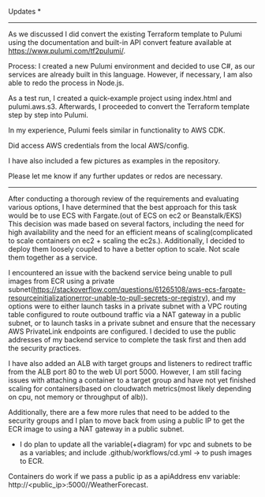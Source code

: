 Updates \*

---

As we discussed I did convert the existing Terraform template to Pulumi using the documentation and built-in API convert feature available at https://www.pulumi.com/tf2pulumi/.

Process: I created a new Pulumi environment and decided to use C#, as our services are already built in this language. However, if necessary, I am also able to redo the process in Node.js.

As a test run, I created a quick-example project using index.html and pulumi.aws.s3. Afterwards, I proceeded to convert the Terraform template step by step into Pulumi.

In my experience, Pulumi feels similar in functionality to AWS CDK.

Did access AWS credentials from the local AWS/config.

I have also included a few pictures as examples in the repository.

Please let me know if any further updates or redos are necessary.

---

After conducting a thorough review of the requirements and evaluating various options, I have determined that the best approach for this task would be to use ECS with Fargate.(out of ECS on ec2 or Beanstalk/EKS)
This decision was made based on several factors, including the need for high availability and the need for an efficient means of scaling(complicated to scale containers on ec2 + scaling the ec2s.). Additionally, I decided to deploy them loosely coupled to have a better option to scale. Not scale them together as a service.

I encountered an issue with the backend service being unable to pull images from ECR using a private subnet(https://stackoverflow.com/questions/61265108/aws-ecs-fargate-resourceinitializationerror-unable-to-pull-secrets-or-registry), and my options were to either launch tasks in a private subnet with a VPC routing table configured to route outbound traffic via a NAT gateway in a public subnet, or to launch tasks in a private subnet and ensure that the necessary AWS PrivateLink endpoints are configured. I decided to use the public addresses of my backend service to complete the task first and then add the security practices.

I have also added an ALB with target groups and listeners to redirect traffic from the ALB port 80 to the web UI port 5000. However, I am still facing issues with attaching a container to a target group and have not yet finished scaling for containers(based on cloudwatch metrics(most likely depending on cpu, not memory or throughput of alb)).

Additionally, there are a few more rules that need to be added to the security groups and I plan to move back from using a public IP to get the ECR image to using a NAT gateway in a public subnet.

- I do plan to update all the variable(+diagram) for vpc and subnets to be as a variables; and include .github/workflows/cd.yml -> to push images to ECR.

Containers do work if we pass a public ip as a apiAddress env variable: http://<public_ip>:5000//WeatherForecast.
